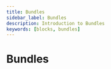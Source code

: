 ```yaml
---
title: Bundles
sidebar_label: Bundles
description: Introduction to Bundles
keywords: [blocks, bundles]
---
```


# Bundles
